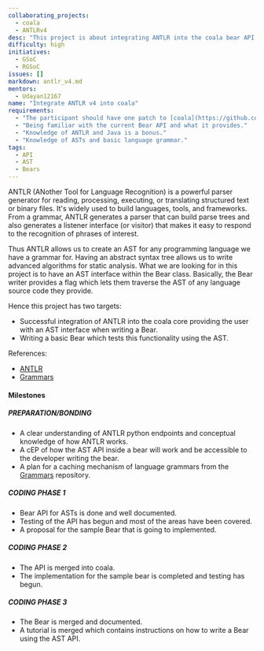 ```yaml
---
collaborating_projects:
  - coala
  - ANTLRv4
desc: "This project is about integrating ANTLR into the coala bear API. "
difficulty: high
initiatives:
  - GSoC
  - RGSoC
issues: []
markdown: antlr_v4.md
mentors:
  - Udayan12167
name: "Integrate ANTLR v4 into coala"
requirements:
  - "The participant should have one patch to [coala](https://github.com/coala/coala) accepted."
  - "Being familiar with the current Bear API and what it provides."
  - "Knowledge of ANTLR and Java is a bonus."
  - "Knowledge of ASTs and basic language grammar."
tags:
  - API
  - AST
  - Bears
---
```


ANTLR (ANother Tool for Language Recognition) is a powerful parser generator
for reading, processing, executing, or translating structured text or binary
files. It's widely used to build languages, tools, and frameworks. From a
grammar, ANTLR generates a parser that can build parse trees and also
generates a listener interface (or visitor) that makes it easy to respond to
the recognition of phrases of interest.

Thus ANTLR allows us to create an AST for any programming language we have a
grammar for. Having an abstract syntax tree allows us to write advanced
algorithms for static analysis. What we are looking for in this project is to
have an AST interface within the Bear class. Basically, the Bear writer
provides a flag which lets them traverse the AST of any language source code
they provide.

Hence this project has two targets:

- Successful integration of ANTLR into the coala core providing the user with an AST interface when writing a Bear.
- Writing a basic Bear which tests this functionality using the AST.

References:

- [ANTLR](https://github.com/antlr/antlr4)
- [Grammars](https://github.com/antlr/grammars-v4)

#### Milestones

##### PREPARATION/BONDING

- A clear understanding of ANTLR python endpoints and conceptual knowledge of
how ANTLR works.
- A cEP of how the AST API inside a bear will work and be accessible to the
developer writing the bear.
- A plan for a caching mechanism of language grammars from the
[Grammars](https://github.com/antlr/grammars-v4) repository.

##### CODING PHASE 1

- Bear API for ASTs is done and well documented.
- Testing of the API has begun and most of the areas have been covered.
- A proposal for the sample Bear that is going to implemented.

##### CODING PHASE 2

- The API is merged into coala.
- The implementation for the sample bear is completed and testing has begun.

##### CODING PHASE 3

- The Bear is merged and documented.
- A tutorial is merged which contains instructions on how to write a Bear
using the AST API.


